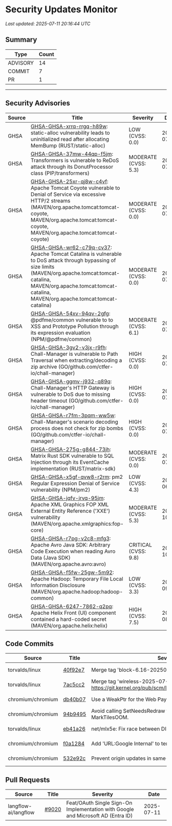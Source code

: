 # Security Updates Monitor

*Last updated: 2025-07-11 20:16:44 UTC*

## Summary
| Type | Count |
|------|-------|
| ADVISORY | 14 |
| COMMIT | 7 |
| PR | 1 |

---

## Security Advisories

| Source | Title | Severity | Date |
|--------|-------|----------|------|
| GHSA | [GHSA-GHSA-xrrq-rrgq-h89w](https://github.com/advisories/GHSA-xrrq-rrgq-h89w): static-alloc vulnerability leads to uninitialized read after allocating MemBump (RUST/static-alloc) | LOW (CVSS: 0.0) | 2025-07-11 |
| GHSA | [GHSA-GHSA-37mw-44qp-f5jm](https://github.com/advisories/GHSA-37mw-44qp-f5jm): Transformers is vulnerable to ReDoS attack through its DonutProcessor class (PIP/transformers) | MODERATE (CVSS: 5.3) | 2025-07-11 |
| GHSA | [GHSA-GHSA-25xr-qj8w-c4vf](https://github.com/advisories/GHSA-25xr-qj8w-c4vf): Apache Tomcat Coyote vulnerable to Denial of Service via excessive HTTP/2 streams (MAVEN/org.apache.tomcat:tomcat-coyote, MAVEN/org.apache.tomcat:tomcat-coyote, MAVEN/org.apache.tomcat:tomcat-coyote) | MODERATE (CVSS: 0.0) | 2025-07-10 |
| GHSA | [GHSA-GHSA-wr62-c79q-cv37](https://github.com/advisories/GHSA-wr62-c79q-cv37): Apache Tomcat Catalina is vulnerable to DoS attack through bypassing of size limits (MAVEN/org.apache.tomcat:tomcat-catalina, MAVEN/org.apache.tomcat:tomcat-catalina, MAVEN/org.apache.tomcat:tomcat-catalina) | MODERATE (CVSS: 0.0) | 2025-07-10 |
| GHSA | [GHSA-GHSA-54xv-94qv-2gfg](https://github.com/advisories/GHSA-54xv-94qv-2gfg): @pdfme/common vulnerable to to XSS and Prototype Pollution through its expression evaluation (NPM/@pdfme/common) | MODERATE (CVSS: 6.1) | 2025-07-10 |
| GHSA | [GHSA-GHSA-3gv2-v3jx-r9fh](https://github.com/advisories/GHSA-3gv2-v3jx-r9fh): Chall-Manager is vulnerable to Path Traversal when extracting/decoding a zip archive (GO/github.com/ctfer-io/chall-manager) | HIGH (CVSS: 0.0) | 2025-07-10 |
| GHSA | [GHSA-GHSA-ggmv-j932-q89q](https://github.com/advisories/GHSA-ggmv-j932-q89q): Chall-Manager's HTTP Gateway is vulnerable to DoS due to missing header timeout (GO/github.com/ctfer-io/chall-manager) | HIGH (CVSS: 0.0) | 2025-07-10 |
| GHSA | [GHSA-GHSA-r7fm-3pqm-ww5w](https://github.com/advisories/GHSA-r7fm-3pqm-ww5w): Chall-Manager's scenario decoding process does not check for zip bombs (GO/github.com/ctfer-io/chall-manager) | HIGH (CVSS: 0.0) | 2025-07-10 |
| GHSA | [GHSA-GHSA-275g-g844-73jh](https://github.com/advisories/GHSA-275g-g844-73jh): Matrix Rust SDK vulnerable to SQL Injection through its EventCache implementation (RUST/matrix-sdk) | MODERATE (CVSS: 0.0) | 2025-07-10 |
| GHSA | [GHSA-GHSA-x5gf-qvw8-r2rm](https://github.com/advisories/GHSA-x5gf-qvw8-r2rm): pm2 Regular Expression Denial of Service vulnerability (NPM/pm2) | LOW (CVSS: 4.3) | 2025-06-09 |
| GHSA | [GHSA-GHSA-jqfv-jrvq-95jm](https://github.com/advisories/GHSA-jqfv-jrvq-95jm): Apache XML Graphics FOP XML External Entity Reference ('XXE') vulnerability (MAVEN/org.apache.xmlgraphics:fop-core) | MODERATE (CVSS: 5.3) | 2024-10-09 |
| GHSA | [GHSA-GHSA-r7pg-v2c8-mfg3](https://github.com/advisories/GHSA-r7pg-v2c8-mfg3): Apache Avro Java SDK: Arbitrary Code Execution when reading Avro Data (Java SDK) (MAVEN/org.apache.avro:avro) | CRITICAL (CVSS: 9.8) | 2024-10-03 |
| GHSA | [GHSA-GHSA-f5fw-25gw-5m92](https://github.com/advisories/GHSA-f5fw-25gw-5m92): Apache Hadoop: Temporary File Local Information Disclosure (MAVEN/org.apache.hadoop:hadoop-common) | LOW (CVSS: 3.3) | 2024-09-25 |
| GHSA | [GHSA-GHSA-6247-7862-q2pq](https://github.com/advisories/GHSA-6247-7862-q2pq): Apache Helix Front (UI) component contained a hard-coded secret (MAVEN/org.apache.helix:helix) | HIGH (CVSS: 7.5) | 2024-08-21 |

## Code Commits

| Source | Title | Severity | Date |
|--------|-------|----------|------|
| torvalds/linux | [40f92e7](https://github.com/torvalds/linux/commit/40f92e79b0aabbf3575e371f9054657a421a3e79) | Merge tag 'block-6.16-20250710' of git://git.kernel.dk/linux | 2025-07-11 |
| torvalds/linux | [7ac5cc2](https://github.com/torvalds/linux/commit/7ac5cc2616257cf80d32a8814e44474f07efed62) | Merge tag 'wireless-2025-07-10' of https://git.kernel.org/pub/scm/linux/kernel/git/wireless/wireless | 2025-07-11 |
| chromium/chromium | [db40b07](https://github.com/chromium/chromium/commit/db40b0718a6a1a9a48451056850f615c58d920eb) | Use a WeakPtr for the Web Payment Handler progress bar. | 2025-07-11 |
| chromium/chromium | [94b9495](https://github.com/chromium/chromium/commit/94b949573d9e12e2c6fd97cf9986b7cbbc32dddf) | Avoid calling SetNeedsRedraw for each queue inside MarkTilesOOM. | 2025-07-11 |
| torvalds/linux | [eb41a26](https://github.com/torvalds/linux/commit/eb41a264a3a576dc040ee37c3d9d6b7e2d9be968) | net/mlx5e: Fix race between DIM disable and net_dim() | 2025-07-10 |
| chromium/chromium | [f0a1284](https://github.com/chromium/chromium/commit/f0a12849f29b89172b76361b74602454b07ef1ab) | Add 'URL:Google Internal' to template. | 2025-07-10 |
| chromium/chromium | [532e92c](https://github.com/chromium/chromium/commit/532e92cca81b0e3fd50ba504d938b68897dccd50) | Prevent origin updates in same-document navigations | 2025-07-10 |

## Pull Requests

| Source | Title | Severity | Date |
|--------|-------|----------|------|
| langflow-ai/langflow | [#9020](https://github.com/langflow-ai/langflow/pull/9020) | Feat/OAuth Single Sign-On Implementation with Google and Microsoft AD (Entra ID) | 2025-07-11 |

